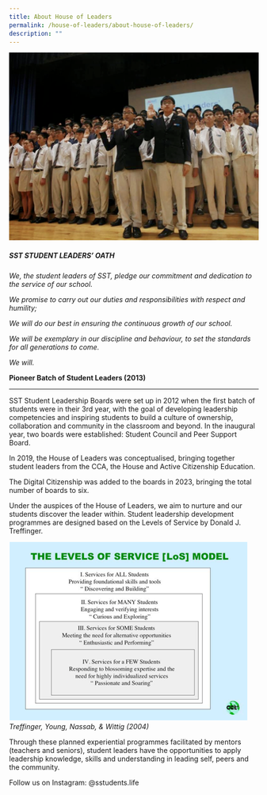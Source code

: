 ```yaml
---
title: About House of Leaders
permalink: /house-of-leaders/about-house-of-leaders/
description: ""
---
```

![](/images/House%20of%20Leaders/house%20of%20leader%2001.png)

##### SST STUDENT LEADERS’ OATH
*We, the student leaders of SST,
pledge our commitment and dedication to the service of our school.*

*We promise to carry out our duties and responsibilities with respect and humility;*

*We will do our best in ensuring the continuous growth of our school.*

*We will be exemplary in our discipline and behaviour,
to set the standards for all generations to come.*

*We will.*

**Pioneer Batch of Student Leaders (2013)**

***

SST Student Leadership Boards were set up in 2012 when the first batch of students were in their 3rd year, with the goal of developing leadership competencies and inspiring students to build a culture of ownership, collaboration and community in the classroom and beyond. In the inaugural year, two boards were established: Student Council and Peer Support Board. 

In 2019, the House of Leaders was conceptualised, bringing together student leaders from the CCA, the House and Active Citizenship Education.

The Digital Citizenship was added to the boards in 2023, bringing the total number of boards to six.

Under the auspices of the House of Leaders, we aim to nurture and our students discover the leader within. Student leadership development programmes are designed based on the Levels of Service by Donald J. Treffinger.


![](/images/House%20of%20Leaders/house%20of%20leader%2002.png)
*Treffinger, Young, Nassab, &amp; Wittig (2004)*


Through these planned experiential programmes facilitated by mentors (teachers and seniors), student leaders have the opportunities to apply leadership knowledge, skills and understanding in leading self, peers and the community.

Follow us on Instagram: @sstudents.life
